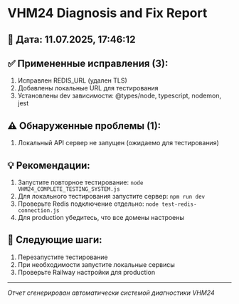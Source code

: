 # VHM24 Diagnosis and Fix Report

## 📅 Дата: 11.07.2025, 17:46:12

## ✅ Примененные исправления (3):

1. Исправлен REDIS_URL (удален TLS)
2. Добавлены локальные URL для тестирования
3. Установлены dev зависимости: @types/node, typescript, nodemon, jest

## ⚠️ Обнаруженные проблемы (1):

1. Локальный API сервер не запущен (ожидаемо для тестирования)

## 💡 Рекомендации:

1. Запустите повторное тестирование: `node VHM24_COMPLETE_TESTING_SYSTEM.js`
2. Для локального тестирования запустите сервер: `npm run dev`
3. Проверьте Redis подключение отдельно: `node test-redis-connection.js`
4. Для production убедитесь, что все домены настроены

## 🚀 Следующие шаги:

1. Перезапустите тестирование
2. При необходимости запустите локальные сервисы
3. Проверьте Railway настройки для production

---

*Отчет сгенерирован автоматически системой диагностики VHM24*
